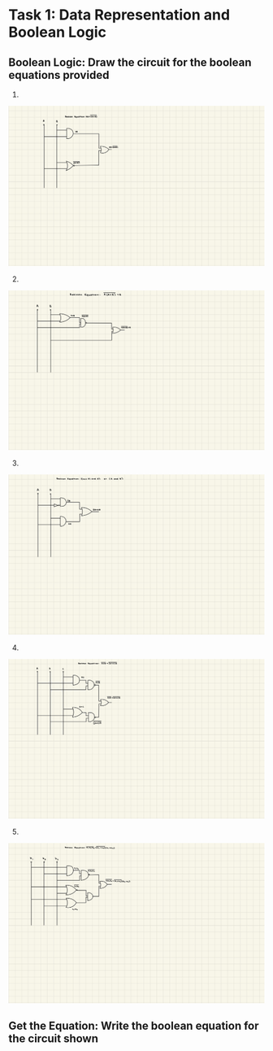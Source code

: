 # Task 1: Data Representation and Boolean Logic 

## Boolean Logic: Draw the circuit for the boolean equations provided

1. 

![](circuit1.jpg)

2. 

![](circuit2.jpg)

3.

![](circuit3.jpg)

4.

![](circuit4.jpg)

5.

![](circuit5.jpg)

## Get the Equation: Write the boolean equation for the circuit shown

